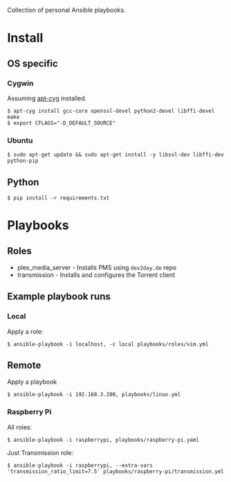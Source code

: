 Collection of personal Ansible playbooks.

# Install
## OS specific
### Cygwin
Assuming [apt-cyg](https://github.com/transcode-open/apt-cyg) installed.

    $ apt-cyg install gcc-core openssl-devel python2-devel libffi-devel make
    $ export CFLAGS="-D_DEFAULT_SOURCE"

### Ubuntu
    $ sudo apt-get update && sudo apt-get install -y libssl-dev libffi-dev python-pip

## Python
    $ pip install -r requirements.txt

# Playbooks
## Roles
* plex_media_server - Installs PMS using `dev2day.de` repo
* transmission - Installs and configures the Torrent client

## Example playbook runs
### Local
Apply a role:

    $ ansible-playbook -i localhost, -c local playbooks/roles/vim.yml

## Remote
Apply a playbook

    $ ansible-playbook -i 192.168.3.200, playbooks/linux.yml

### Raspberry Pi
All roles:

    $ ansible-playbook -i raspberrypi, playbooks/raspberry-pi.yaml 

Just Transmission role:

    $ ansible-playbook -i raspberrypi, --extra-vars 'transmission_ratio_limit=7.5' playbooks/raspberry-pi/transmission.yml
